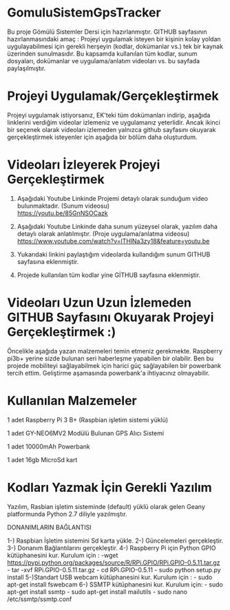 # GomuluSistemGpsTracker
Bu proje Gömülü Sistemler Dersi için hazırlanmıştır.
GITHUB sayfasının hazırlanmasındaki amaç   : Projeyi uygulamak isteyen bir kişinin kolay yoldan uygulayabilmesi için gerekli herşeyin (kodlar, dokümanlar vs.) tek bir kaynak üzerinden sunulmasıdır. Bu kapsamda kullanılan tüm kodlar, sunum dosyaları, dokümanlar ve uygulama/anlatım videoları vs. bu sayfada paylaşılmıştır.

# Projeyi Uygulamak/Gerçekleştirmek
Projeyi uygulamak istiyorsanız, EK'teki tüm dokümanları indirip, aşağıda linklerini verdiğim videolar izlemeniz ve uygulamanız yeterlidir. Ancak ikinci bir seçenek olarak videoları izlemeden yalnızca github sayfasını okuyarak gerçekleştirmek isteyenler için aşağıda bir bölüm daha oluşturdum.

# Videoları İzleyerek Projeyi Gerçekleştirmek

1. Aşağıdaki Youtube Linkinde Projemi detaylı olarak sunduğum video bulunmaktadır. (Sunum videosu)                                     
https://youtu.be/85GnNSOCazk

2. Aşağıdaki Youtube Linkinde daha sunum yüzeysel olarak, yazılım daha detaylı olarak anlatılmıştır. (Proje uygulama/anlatma videosu)
https://www.youtube.com/watch?v=lTHlNa3zy18&feature=youtu.be

3. Yukarıdaki linkini paylaştığım videolarda kullandığım sunum GITHUB sayfasına eklenmiştir.

4. Projede kullanılan tüm kodlar yine GİTHUB sayfasına eklenmiştir.



# Videoları Uzun Uzun İzlemeden  GITHUB Sayfasını Okuyarak Projeyi Gerçekleştirmek :)
Öncelikle aşağıda yazan malzemeleri temin etmeniz gerekmekte. Raspberry pi3b+ yerine sizde bulunan seri haberleşme yapabilen bir  olabilir. Ben bu projede mobiliteyi sağlayabilmek için harici güç sağlayabilen bir powerbank tercih ettim. Geliştirme aşamasında powerbank'a ihtiyacınız olmayabilir.

# Kullanılan Malzemeler

1 adet Raspberry Pi 3 B+ (Raspbian işletim sistemi yüklü)

1 adet GY-NEO6MV2 Modülü Bulunan GPS Alıcı Sistemi

1 adet 10000mAh Powerbank

1 adet 16gb MicroSd kart



# Kodları Yazmak İçin Gerekli Yazılım
Yazılım, Rasbian işletim sisteminde (default) yüklü olarak gelen Geany platformunda Python 2.7 diliyle yazılmıştır.






DONANIMLARIN BAĞLANTISI







1-) Raspbian İşletim sistemini Sd karta yükle.
2-) Güncelemeleri gerçekleştir.
3-) Donanım Bağlantılarını gerçekleştir.
4-) Raspberry Pi için Python GPIO kütüphanesini kur.
    Kurulum için :
        -wget https://pypi.python.org/packages/source/R/RPi.GPIO/RPi.GPIO-0.5.11.tar.gz
        - tar -xvf RPi.GPIO-0.5.11.tar.gz
        - cd RPi.GPIO-0.5.11
        - sudo python setup.py install
5-)Standart USB webcam kütüphanesini kur.
    Kurulum için :
        - sudo apt-get install fswebcam
6-) SSMTP kütüphanesini kur.
    Kurulum için:
        - sudo apt-get install ssmtp
        - sudo apt-get install mailutils
        - sudo nano /etc/ssmtp/ssmtp.conf



